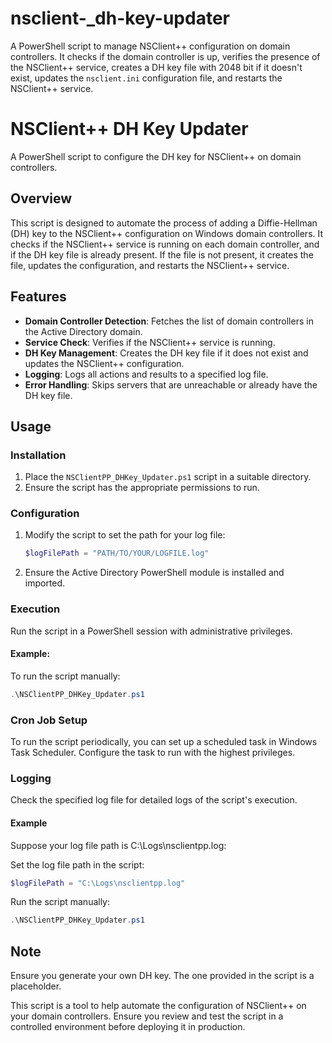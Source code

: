 # nsclient-_dh-key-updater
A PowerShell script to manage NSClient++ configuration on domain controllers. It checks if the domain controller is up, verifies the presence of the NSClient++ service, creates a DH key file with 2048 bit if it doesn't exist, updates the `nsclient.ini` configuration file, and restarts the NSClient++ service.

# NSClient++ DH Key Updater

A PowerShell script to configure the DH key for NSClient++ on domain controllers.

## Overview

This script is designed to automate the process of adding a Diffie-Hellman (DH) key to the NSClient++ configuration on Windows domain controllers. It checks if the NSClient++ service is running on each domain controller, and if the DH key file is already present. If the file is not present, it creates the file, updates the configuration, and restarts the NSClient++ service.

## Features

- **Domain Controller Detection**: Fetches the list of domain controllers in the Active Directory domain.
- **Service Check**: Verifies if the NSClient++ service is running.
- **DH Key Management**: Creates the DH key file if it does not exist and updates the NSClient++ configuration.
- **Logging**: Logs all actions and results to a specified log file.
- **Error Handling**: Skips servers that are unreachable or already have the DH key file.

## Usage

### Installation

1. Place the `NSClientPP_DHKey_Updater.ps1` script in a suitable directory.
2. Ensure the script has the appropriate permissions to run.

### Configuration

1. Modify the script to set the path for your log file:
   ```powershell
   $logFilePath = "PATH/TO/YOUR/LOGFILE.log"
   ```
2. Ensure the Active Directory PowerShell module is installed and imported.

### Execution

Run the script in a PowerShell session with administrative privileges.

#### Example:

To run the script manually:

  ```powershell
  .\NSClientPP_DHKey_Updater.ps1
  ```

### Cron Job Setup

To run the script periodically, you can set up a scheduled task in Windows Task Scheduler. Configure the task to run with the highest privileges.

### Logging

Check the specified log file for detailed logs of the script's execution.

#### Example

Suppose your log file path is C:\Logs\nsclientpp.log:

Set the log file path in the script:

```powershell
$logFilePath = "C:\Logs\nsclientpp.log"
```

Run the script manually:

```powershell
.\NSClientPP_DHKey_Updater.ps1
```

## Note
Ensure you generate your own DH key. The one provided in the script is a placeholder.

This script is a tool to help automate the configuration of NSClient++ on your domain controllers. Ensure you review and test the script in a controlled environment before deploying it in production.
